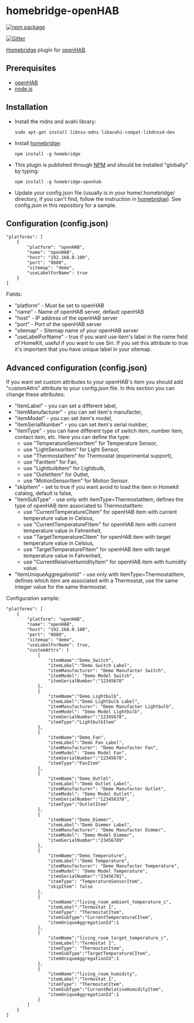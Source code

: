 # homebridge-openHAB

[![npm package](https://nodei.co/npm-dl/homebridge-openhab.png?months=2)](https://nodei.co/npm/homebridge-openhab/)

[![Gitter](https://badges.gitter.im/tommasomarchionni/homebridge-openHAB.svg)](https://gitter.im/tommasomarchionni/homebridge-openHAB?utm_source=badge&utm_medium=badge&utm_campaign=pr-badge)

[Homebridge](https://www.npmjs.com/package/homebridge) plugin for [openHAB](http://www.openhab.org).

## Prerequisites
* [openHAB](http://www.openhab.org)
* [node.js](https://nodejs.org)

## Installation
* Install the mdns and avahi library:

  `sudo apt-get install libnss-mdns libavahi-compat-libdnssd-dev`
  
* Install [homebridge](https://www.npmjs.com/package/homebridge):

  `npm install -g homebridge`
  
* This plugin is published through [NPM](https://www.npmjs.com/package/homebridge-openhab) and should be installed "globally" by typing:
 
  `npm install -g homebridge-openhab`
  
* Update your config.json file (usually is in your home/.homebridge/ directory, if you can't find, follow the instruction in [homebridge](https://www.npmjs.com/package/homebridge)). See config.json in this repository for a sample.

## Configuration (config.json)
```
"platforms": [
    {
        "platform": "openHAB",
        "name": "openHAB",
        "host": "192.168.0.100",
        "port": "8080",
        "sitemap": "demo",
        "useLabelForName": true
    }
]
```
Fields:

* "platform" - Must be set to openHAB
* "name" - Name of openHAB server, default openHAB
* "host" - IP address of the openHAB server
* "port" - Port of the openHAB server
* "sitemap" - Sitemap name of your openHAB server
* "useLabelForName" - true if you want use item's label in the name field of HomeKit, useful if you want to use Siri. If you set this attribute to true it's important that you have unique label in your sitemap.

## Advanced configuration (config.json)
If you want set custom attributes to your openHAB's item you should add "customAttrs" attribute to your config.json file.
In this section you can change these attributes:

* "itemLabel" - you can set a different label,
* "itemManufacturer" - you can set item's manufacter,
* "itemModel" - you can set item's model,
* "itemSerialNumber" - you can set item's serial number,
* "itemType" - you can have different type of switch item, number item, contact item, etc. Here you can define the type:
    * use "TemperatureSensorItem" for Temperature Sensor,
    * use "LightSensorItem" for Light Sensor,
    * use "ThermostatItem" for Thermostat (experimental support),
    * use "FanItem" for Fan,
    * use "LightbulbItem" for Lightbulb,
    * use "OutletItem" for Outlet,
    * use "MotionSensorItem" for Motion Sensor.
* "skipItem" - set to true if you want avoid to load the item in Homekit catalog, default is false,
* "itemSubType" - use only with itemType=ThermostatItem, defines the type of openHAB item associated to ThermostatItem:
    * use "CurrentTemperatureCItem" for openHAB item with current temperature value in Celsius,
    * use "CurrentTemperatureFItem" for openHAB item with current temperature value in Fahrenheit,
    * use "TargetTemperatureCItem" for openHAB item with target temperature value in Celsius,
    * use "TargetTemperatureFItem" for openHAB item with target temperature value in Fahrenheit,
    * use "CurrentRelativeHumidityItem" for openHAB item with humidity value.
* "itemUniqueAggregationId" - use only with itemType=ThermostatItem, defines which item are associated with a Thermostat, use the same integer value for the same thermostat.

Configuration sample:
```
"platforms": [
    {
        "platform": "openHAB",
        "name": "openHAB",
        "host": "192.168.0.100",
        "port": "8080",
        "sitemap": "demo",
        "useLabelForName": true,
        "customAttrs": [
            {
                "itemName":"Demo_Switch",
                "itemLabel":"Demo Switch Label",
                "itemManufacturer": "Demo Manufacter Switch",
                "itemModel": "Demo Model Switch",
                "itemSerialNumber":"12345678"
            },
            {
                "itemName":"Demo_Lightbulb",
                "itemLabel":"Demo Lightbulb Label",
                "itemManufacturer": "Demo Manufacter Lightbulb",
                "itemModel": "Demo Model Lightbulb",
                "itemSerialNumber":"12345678",
                "itemType":"LightbulbItem"
            },
            {
                "itemName":"Demo_Fan",
                "itemLabel":"Demo Fan Label",
                "itemManufacturer": "Demo Manufacter Fan",
                "itemModel": "Demo Model Fan",
                "itemSerialNumber":"12345678",
                "itemType":"FanItem"
            },
            {
                "itemName":"Demo_Outlet",
                "itemLabel":"Demo Outlet Label",
                "itemManufacturer": "Demo Manufacter Outlet",
                "itemModel": "Demo Model Outlet",
                "itemSerialNumber":"123456378",
                "itemType":"OutletItem"
            },
            {
                "itemName":"Demo_Dimmer",
                "itemLabel":"Demo Dimmer Label",
                "itemManufacturer": "Demo Manufacter Dimmer",
                "itemModel": "Demo Model Dimmer",
                "itemSerialNumber":"23456789"
            },
            {
                "itemName":"Demo_Temperature",
                "itemLabel":"Demo Temperature",
                "itemManufacturer": "Demo Manufacter Temperature",
                "itemModel": "Demo Model Temperature",
                "itemSerialNumber":"23456781",
                "itemType": "TemperatureSensorItem",
                "skipItem": false
            },
            {
                "itemName":"living_room_ambient_temperature_c",
                "itemLabel":"Termostat 1",
                "itemType": "ThermostatItem",
                "itemSubType":"CurrentTemperatureCItem",
                "itemUniqueAggregationId":1
            },
            {
                "itemName":"living_room_target_temperature_c",
                "itemLabel":"Termostat 1",
                "itemType": "ThermostatItem",
                "itemSubType":"TargetTemperatureCItem",
                "itemUniqueAggregationId":1
            },
            {
                "itemName":"living_room_humidity",
                "itemLabel":"Termostat 1",
                "itemType": "ThermostatItem",
                "itemSubType":"CurrentRelativeHumidityItem",
                "itemUniqueAggregationId":1
            }
        ]
    }
]
```
